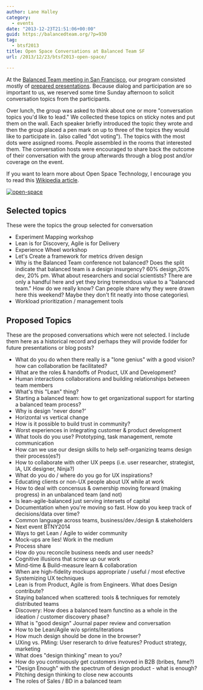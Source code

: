 ```yaml
---
author: Lane Halley
category:
  - events
date: "2013-12-23T21:51:06+00:00"
guid: https://balancedteam.org/?p=930
tag:
  - btsf2013
title: Open Space Conversations at Balanced Team SF
url: /2013/12/23/btsf2013-open-space/

---
```

At the [Balanced Team meeting in San Francisco](/2013/09/03/balanced-team-sf-2013-tickets-and-call-for-submissions/ "Balanced Team SF 2013 microsite"), our program consisted mostly of [prepared presentations](http://lanyrd.com/2013/balancedteam/slides/ "Slides from Balanced Team SF 2013"). Because dialog and participation are so important to us, we reserved some time Sunday afternoon to solicit conversation topics from the participants.

Over lunch, the group was asked to think about one or more "conversation topics you'd like to lead." We collected these topics on sticky notes and put them on the wall. Each speaker briefly introduced the topic they wrote and then the group placed a pen mark on up to three of the topics they would like to participate in. (also called "dot voting"). The topics with the most dots were assigned rooms. People assembled in the rooms that interested them. The conversation hosts were encouraged to share back the outcome of their conversation with the group afterwards through a blog post and/or coverage on the event.

If you want to learn more about Open Space Technology, I encourage you to read this [Wikipedia article](http://en.wikipedia.org/wiki/Open_Space_Technology "Open Space Technology on Wikipedia").

[![open-space](/wp-content/uploads/2013/12/open-space.png)](/wp-content/uploads/2013/12/open-space.png)

## Selected topics

These were the topics the group selected for conversation

- Experiment Mapping workshop
- Lean is for Discovery, Agile is for Delivery
- Experience Wheel workshop
- Let's Create a framework for metrics driven design
- Why is the Balanced Team conference not balanced? Does the split indicate that balanced team is a design insurgency? 60% design,20% dev, 20% pm. What about researchers and social scientists? There are only a handful here and yet they bring tremendous value to a "balanced team." How do we really know? Can people share why they were drawn here this weekend? Maybe they don't fit neatly into those categories\
- Workload prioritization / management tools

## Proposed Topics

These are the proposed conversations which were not selected. I include them here as a historical record and perhaps they will provide fodder for future presentations or blog posts?

- What do you do when there really is a "lone genius" with a good vision? how can collaboration be facilitated?
- What are the roles & handoffs of Product, UX and Development?
- Human interactions collaborations and building relationships between team members
- What's this "Lean" thing?
- Starting a balanced team: how to get organizational support for starting a balanced team process?
- Why is design 'never done?'
- Horizontal vs vertical change
- How is it possible to build trust in community?
- Worst experiences in integrating customer & product development
- What tools do you use? Prototyping, task management, remote communication
- How can we use our design skills to help self-organizing teams design their process(es?)
- How to collaborate with other UX peeps (i.e. user researcher, strategist, IA, UX designer, Ninja?)
- What do you do / where do you go for UX inspirations?
- Educating clients or non-UX people about UX while at work
- How to deal with concensus & ownership moving forward (making progress) in an unbalanced team (and not)
- Is lean-agile-balanced just serving intersets of capital
- Documentation when you're moving so fast. How do you keep track of decisions/data over time?
- Common language across teams, business/dev./design & stakeholders
- Next event BTNY2014
- Ways to get Lean / Agile to wider community
- Mock-ups are lies! Work in the medium
- Process share
- How do you reconcile business needs and user needs?
- Cognitive illusions that screw up our work
- Mind-time & Build-measure learn & collaboration
- When are high-fidelity mockups appropriate / useful / most efective
- Systemizing UX techniques
- Lean is from Product, Agile is from Engineers. What does Design contribute?
- Staying balanced when scattered: tools & techniques for remotely distributed teams
- Discovery: How does a balanced team functino as a whole in the ideation / customer discovery phase?
- What is "good design" Journal paper review and conversation
- How to be Lean/Agile w/o sprints/iterations
- How much design should be done in the browser?
- UXing vs. PMing: User reserarch to drive features? Product strategy, marketing
- What does "design thinking" mean to you?
- How do you continuously get customers invoved in B2B (bribes, fame?)
- "Design Enough" with the spectrum of design product - what is enough?
- Pitching design thinking to close new accounts
- The roles of Sales / BD in a balanced team
